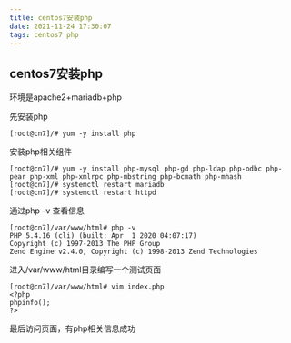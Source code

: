 ```yaml
---
title: centos7安装php
date: 2021-11-24 17:30:07
tags: centos7 php
---
```


## centos7安装php

环境是apache2+mariadb+php

先安装php

```shell
[root@cn7]/# yum -y install php
```

安装php相关组件

```shell
[root@cn7]/# yum -y install php-mysql php-gd php-ldap php-odbc php-pear php-xml php-xmlrpc php-mbstring php-bcmath php-mhash
[root@cn7]/# systemctl restart mariadb
[root@cn7]/# systemctl restart httpd
```

通过php -v 查看信息

```shell
[root@cn7]/var/www/html# php -v
PHP 5.4.16 (cli) (built: Apr  1 2020 04:07:17)
Copyright (c) 1997-2013 The PHP Group
Zend Engine v2.4.0, Copyright (c) 1998-2013 Zend Technologies
```

进入/var/www/html目录编写一个测试页面

```shell
[root@cn7]/var/www/html# vim index.php
<?php
phpinfo();
?>
```

最后访问页面，有php相关信息成功
